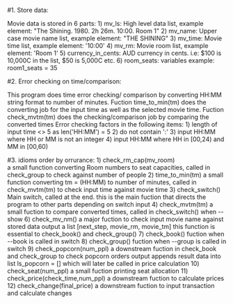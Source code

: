 
#1. Store data:

Movie data is stored in 6 parts:
    1) mv_ls: High level data list, example element: "The Shining. 1980. 2h 26m. 10:00. Room 1"
    2) mv_name: Upper case movie name list, example element: "THE SHINING"
    3) mv_time: Movie time list, example element: '10:00'
    4) mv_rm: Movie room list, example element: 'Room 1'
    5) currency_in_cents: AUD currency in cents. i.e: $100 is 10,000C in the list, $50 is 5,000C etc.
    6) room_seats: variables example: room1_seats = 35

#2. Error checking on time/comparison:

This program does time error checking/ comparison by converting HH:MM string format to number of minutes.
Fuction time_to_min(tm) does the converting job for the input time as well as the selected movie time.
Fuction check_mvtm(tm) does the checking/comparison job by comparing the converted times
Error checking factors in the following items: 
    1) length of input time <> 5 as len('HH:MM') = 5
    2) do not contain ':'
    3) input HH:MM where HH or MM is not an integer
    4) input HH:MM where HH in [00,24) and MM in [00,60)

#3. idioms 
order by orrurance:
    1) check_rm_cap(mv_room)    
       a small function converting Room numbers to seat capacities, called in check_group to check against number of people
    2) time_to_min(tm)
       a small function converting tm = (HH:MM) to number of minutes, called in check_mvtm(tm) to check input time against movie time
    3) check_switch()
       Main switch, called at the end. this is the main fuction that directs the program to other parts depending on switch input
    4) check_mvtm(tm)
       a small fuction to compare converted times, called in check_switch() when --show 
    6) check_mv_nm()
       a major fuction to check input movie name against stored data
       output a list [next_step, movie_rm, movie_tm]
       this function is essential to check_book() and check_group()
    7) check_book()
       fuction when --book is called in switch
    8) check_group()
       fuction when --group is called in switch
    9) check_popcorn(num_ppl)
       a downstream fuction in check_book and check_group to check popcorn orders
       output appends result data into list ls_popcorn = [] which will later be called in price calculation
    10) check_seat(num_ppl)
       a small fuction printing seat allocation
    11) check_price(check_time,num_ppl)
       a downstream fuction to calculate prices
    12) check_change(final_price)
       a downstream fuction to input transaction and calculate changes
